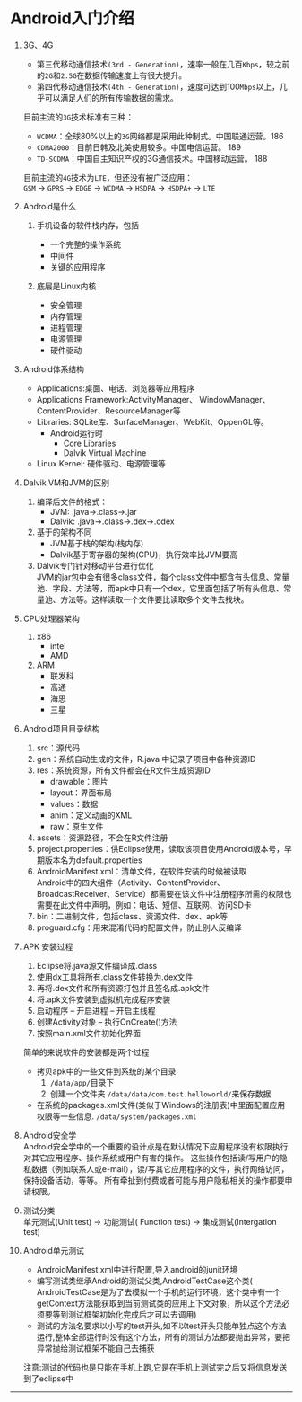 Android入门介绍
===

1. 3G、4G
    - 第三代移动通信技术`(3rd - Generation)`，速率一般在几百`Kbps`，较之前的`2G`和`2.5G`在数据传输速度上有很大提升。
    - 第四代移动通信技术`(4th - Generation)`，速度可达到100`Mbps`以上，几乎可以满足人们的所有传输数据的需求。
    
    目前主流的`3G`技术标准有三种：
    - `WCDMA`：全球80%以上的`3G`网络都是采用此种制式。中国联通运营。186
    - `CDMA2000`：目前日韩及北美使用较多。中国电信运营。 189
    - `TD-SCDMA`：中国自主知识产权的3G通信技术。中国移动运营。 188 

    目前主流的`4G`技术为`LTE`，但还没有被广泛应用：    
    `GSM` → `GPRS` → `EDGE` → `WCDMA` → `HSDPA` → `HSDPA+` → `LTE`
    
2. Android是什么
    1. 手机设备的软件栈内存，包括
    	- 一个完整的操作系统
    	- 中间件
    	- 关键的应用程序
	
	2. 底层是Linux内核
    	- 安全管理
    	- 内存管理
    	- 进程管理
    	- 电源管理
    	- 硬件驱动

3. Android体系结构
    - Applications:桌面、电话、浏览器等应用程序
    - Applications Framework:ActivityManager、 WindowManager、ContentProvider、ResourceManager等     
    - Libraries: SQLite库、SurfaceManager、WebKit、OppenGL等。
        - Android运行时
            - Core Libraries
            - Dalvik Virtual Machine
    - Linux Kernel: 硬件驱动、电源管理等

4. Dalvik VM和JVM的区别
    1. 编译后文件的格式： 
        - JVM: .java->.class->.jar
        - Dalvik: .java->.class->.dex->.odex
    2. 基于的架构不同
        - JVM基于栈的架构(栈内存)
        - Dalvik基于寄存器的架构(CPU)，执行效率比JVM要高
    3. Dalvik专门针对移动平台进行优化     
        JVM的jar包中会有很多class文件，每个class文件中都含有头信息、常量池、字段、方法等，而apk中只有一个dex，它里面包括了所有头信息、常量池、方法等。这样读取一个文件要比读取多个文件去找块。  

5. CPU处理器架构
    1. x86
        - intel
        - AMD
    2. ARM
        - 联发科
        - 高通
        - 海思
        - 三星

6. Android项目目录结构
    1. src：源代码
    2. gen：系统自动生成的文件，R.java 中记录了项目中各种资源ID
    3. res：系统资源，所有文件都会在R文件生成资源ID
        - drawable：图片
        - layout：界面布局
        - values：数据
        - anim：定义动画的XML
        - raw：原生文件
    4. assets：资源路径，不会在R文件注册
    5. project.properties：供Eclipse使用，读取该项目使用Android版本号，早期版本名为default.properties
    6. AndroidManifest.xml：清单文件，在软件安装的时候被读取      
        Android中的四大组件（Activity、ContentProvider、BroadcastReceiver、Service）都需要在该文件中注册程序所需的权限也需要在此文件中声明，例如：电话、短信、互联网、访问SD卡
    7. bin：二进制文件，包括class、资源文件、dex、apk等
    8. proguard.cfg：用来混淆代码的配置文件，防止别人反编译

7. APK 安装过程
    1. Eclipse将.java源文件编译成.class
    2. 使用dx工具将所有.class文件转换为.dex文件
    3. 再将.dex文件和所有资源打包并且签名成.apk文件
    4. 将.apk文件安装到虚拟机完成程序安装
    5. 启动程序 – 开启进程 – 开启主线程
    6. 创建Activity对象 – 执行OnCreate()方法
    7. 按照main.xml文件初始化界面

    简单的来说软件的安装都是两个过程
    - 拷贝apk中的一些文件到系统的某个目录      
	    1. `/data/app/`目录下   
	    2. 创建一个文件夹 `/data/data/com.test.helloworld/`来保存数据  
    - 在系统的packages.xml文件(类似于Windows的注册表)中里面配置应用权限等一些信息.  `/data/system/packages.xml`
    
8. Android安全学    
    Android安全学中的一个重要的设计点是在默认情况下应用程序没有权限执行对其它应用程序、操作系统或用户有害的操作。
	这些操作包括读/写用户的隐私数据（例如联系人或e-mail），读/写其它应用程序的文件，执行网络访问，保持设备活动，等等。 
	所有牵扯到付费或者可能与用户隐私相关的操作都要申请权限。

9. 测试分类    
    单元测试(Unit test) -> 功能测试( Function test) -> 集成测试(Intergation test)
	
10. Android单元测试
    - AndroidManifest.xml中进行配置,导入android的junit环境
    - 编写测试类继承Android的测试父类,AndroidTestCase这个类( AndroidTestCase是为了去模拟一个手机的运行环境，这个类中有一个getContext方法能获取到当前测试类的应用上下文对象，所以这个方法必须要等到测试框架初始化完成后才可以去调用)
    - 测试的方法名要求以小写的test开头,如不以test开头只能单独点这个方法运行,整体全部运行时没有这个方法，所有的测试方法都要抛出异常，要把异常抛给测试框架不能自己去捕获
 
    注意:测试的代码也是只能在手机上跑,它是在手机上测试完之后又将信息发送到了eclipse中


---
